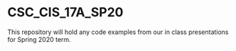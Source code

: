 # CSC_CIS_17A_SP20

This repository will hold any code examples from our in class presentations for Spring 2020 term.
